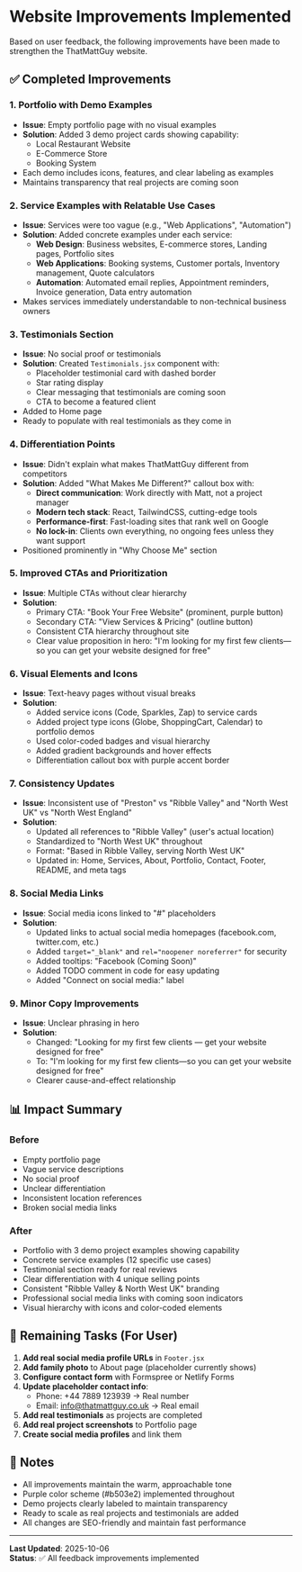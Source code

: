 # Website Improvements Implemented

Based on user feedback, the following improvements have been made to strengthen the ThatMattGuy website.

## ✅ Completed Improvements

### 1. **Portfolio with Demo Examples**
- **Issue**: Empty portfolio page with no visual examples
- **Solution**: Added 3 demo project cards showing capability:
  - Local Restaurant Website
  - E-Commerce Store
  - Booking System
- Each demo includes icons, features, and clear labeling as examples
- Maintains transparency that real projects are coming soon

### 2. **Service Examples with Relatable Use Cases**
- **Issue**: Services were too vague (e.g., "Web Applications", "Automation")
- **Solution**: Added concrete examples under each service:
  - **Web Design**: Business websites, E-commerce stores, Landing pages, Portfolio sites
  - **Web Applications**: Booking systems, Customer portals, Inventory management, Quote calculators
  - **Automation**: Automated email replies, Appointment reminders, Invoice generation, Data entry automation
- Makes services immediately understandable to non-technical business owners

### 3. **Testimonials Section**
- **Issue**: No social proof or testimonials
- **Solution**: Created `Testimonials.jsx` component with:
  - Placeholder testimonial card with dashed border
  - Star rating display
  - Clear messaging that testimonials are coming soon
  - CTA to become a featured client
- Added to Home page
- Ready to populate with real testimonials as they come in

### 4. **Differentiation Points**
- **Issue**: Didn't explain what makes ThatMattGuy different from competitors
- **Solution**: Added "What Makes Me Different?" callout box with:
  - **Direct communication**: Work directly with Matt, not a project manager
  - **Modern tech stack**: React, TailwindCSS, cutting-edge tools
  - **Performance-first**: Fast-loading sites that rank well on Google
  - **No lock-in**: Clients own everything, no ongoing fees unless they want support
- Positioned prominently in "Why Choose Me" section

### 5. **Improved CTAs and Prioritization**
- **Issue**: Multiple CTAs without clear hierarchy
- **Solution**:
  - Primary CTA: "Book Your Free Website" (prominent, purple button)
  - Secondary CTA: "View Services & Pricing" (outline button)
  - Consistent CTA hierarchy throughout site
  - Clear value proposition in hero: "I'm looking for my first few clients—so you can get your website designed for free"

### 6. **Visual Elements and Icons**
- **Issue**: Text-heavy pages without visual breaks
- **Solution**:
  - Added service icons (Code, Sparkles, Zap) to service cards
  - Added project type icons (Globe, ShoppingCart, Calendar) to portfolio demos
  - Used color-coded badges and visual hierarchy
  - Added gradient backgrounds and hover effects
  - Differentiation callout box with purple accent border

### 7. **Consistency Updates**
- **Issue**: Inconsistent use of "Preston" vs "Ribble Valley" and "North West UK" vs "North West England"
- **Solution**:
  - Updated all references to "Ribble Valley" (user's actual location)
  - Standardized to "North West UK" throughout
  - Format: "Based in Ribble Valley, serving North West UK"
  - Updated in: Home, Services, About, Portfolio, Contact, Footer, README, and meta tags

### 8. **Social Media Links**
- **Issue**: Social media icons linked to "#" placeholders
- **Solution**:
  - Updated links to actual social media homepages (facebook.com, twitter.com, etc.)
  - Added `target="_blank"` and `rel="noopener noreferrer"` for security
  - Added tooltips: "Facebook (Coming Soon)"
  - Added TODO comment in code for easy updating
  - Added "Connect on social media:" label

### 9. **Minor Copy Improvements**
- **Issue**: Unclear phrasing in hero
- **Solution**:
  - Changed: "Looking for my first few clients — get your website designed for free"
  - To: "I'm looking for my first few clients—so you can get your website designed for free"
  - Clearer cause-and-effect relationship

## 📊 Impact Summary

### Before
- Empty portfolio page
- Vague service descriptions
- No social proof
- Unclear differentiation
- Inconsistent location references
- Broken social media links

### After
- Portfolio with 3 demo project examples showing capability
- Concrete service examples (12 specific use cases)
- Testimonial section ready for real reviews
- Clear differentiation with 4 unique selling points
- Consistent "Ribble Valley & North West UK" branding
- Professional social media links with coming soon indicators
- Visual hierarchy with icons and color-coded elements

## 🎯 Remaining Tasks (For User)

1. **Add real social media profile URLs** in `Footer.jsx`
2. **Add family photo** to About page (placeholder currently shows)
3. **Configure contact form** with Formspree or Netlify Forms
4. **Update placeholder contact info**:
   - Phone: +44 7889 123939 → Real number
   - Email: info@thatmattguy.co.uk → Real email
5. **Add real testimonials** as projects are completed
6. **Add real project screenshots** to Portfolio page
7. **Create social media profiles** and link them

## 📝 Notes

- All improvements maintain the warm, approachable tone
- Purple color scheme (#b503e2) implemented throughout
- Demo projects clearly labeled to maintain transparency
- Ready to scale as real projects and testimonials are added
- All changes are SEO-friendly and maintain fast performance

---

**Last Updated**: 2025-10-06  
**Status**: ✅ All feedback improvements implemented
